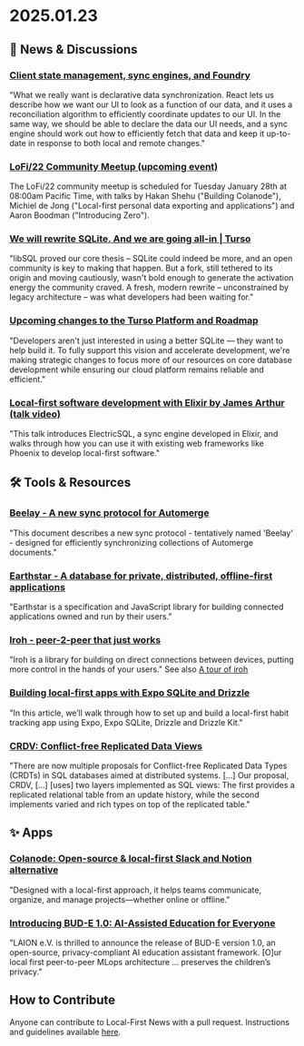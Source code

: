 # 2025.01.23

## 📰 News & Discussions

### [Client state management, sync engines, and Foundry](https://bobbyfidz.tech/posts/client-state-management)
"What we really want is declarative data synchronization. React lets us describe how we want our UI to look as a function of our data, and it uses a reconciliation algorithm to efficiently coordinate updates to our UI. In the same way, we should be able to declare the data our UI needs, and a sync engine should work out how to efficiently fetch that data and keep it up-to-date in response to both local and remote changes."

### [LoFi/22 Community Meetup (upcoming event)](https://discord.gg/VyzFBZE6?event=1312983350033780807)
The LoFi/22 community meetup is scheduled for Tuesday January 28th at 08:00am Pacific Time, with talks by Hakan Shehu ("Building Colanode"), Michiel de Jong ("Local-first personal data exporting and applications") and Aaron Boodman ("Introducing Zero").

### [We will rewrite SQLite. And we are going all-in | Turso](https://turso.tech/blog/we-will-rewrite-sqlite-and-we-are-going-all-in)
"libSQL proved our core thesis – SQLite could indeed be more, and an open community is key to making that happen. But a fork, still tethered to its origin and moving cautiously, wasn't bold enough to generate the activation energy the community craved. A fresh, modern rewrite – unconstrained by legacy architecture – was what developers had been waiting for."

### [Upcoming changes to the Turso Platform and Roadmap](https://turso.tech/blog/upcoming-changes-to-the-turso-platform-and-roadmap)
"Developers aren't just interested in using a better SQLite — they want to help build it. To fully support this vision and accelerate development, we're making strategic changes to focus more of our resources on core database development while ensuring our cloud platform remains reliable and efficient."

### [Local-first software development with Elixir by James Arthur (talk video)](https://www.youtube.com/watch?v=tLJNO9H9AWc&t=210s)
"This talk introduces ElectricSQL, a sync engine developed in Elixir, and walks through how you can use it with existing web frameworks like Phoenix to develop local-first software."


## 🛠️ Tools & Resources

### [Beelay - A new sync protocol for Automerge](https://github.com/automerge/beelay/blob/main/docs/protocol.md)
"This document describes a new sync protocol - tentatively named 'Beelay' - designed for efficiently synchronizing collections of Automerge documents."

### [Earthstar - A database for private, distributed, offline-first applications](https://earthstar-project.org/)
"Earthstar is a specification and JavaScript library for building connected applications owned and run by their users."

### [Iroh - peer-2-peer that just works](https://www.iroh.computer/)
"Iroh is a library for building on direct connections between devices, putting more control in the hands of your users." See also [A tour of iroh](https://www.reddit.com/r/rust/comments/1i3u2ld/a_tour_of_iroh/)

### [Building local-first apps with Expo SQLite and Drizzle](https://israataha.com/blog/build-local-first-app-with-expo-sqlite-and-drizzle/)
"In this article, we’ll walk through how to set up and build a local-first habit tracking app using Expo, Expo SQLite, Drizzle and Drizzle Kit."

### [CRDV: Conflict-free Replicated Data Views](https://nuno-faria.github.io/papers/crdv.pdf)
"There are now multiple proposals for Conflict-free Replicated Data Types (CRDTs) in SQL databases aimed at distributed systems. [...] Our proposal, CRDV, [...] [uses] two layers implemented as SQL views: The first provides a replicated relational table from an update history, while the second implements varied and rich types on top of the replicated table."


## ✨ Apps

### [Colanode: Open-source & local-first Slack and Notion alternative](https://colanode.com/)
"Designed with a local-first approach, it helps teams communicate, organize, and manage projects—whether online or offline."

### [Introducing BUD-E 1.0: AI-Assisted Education for Everyone](https://www.intel.com/content/www/us/en/developer/articles/technical/bud-e-ai-assisted-education-for-all.html)
"LAION e.V. is thrilled to announce the release of BUD-E version 1.0, an open-source, privacy-compliant AI education assistant framework. [O]ur local first peer-to-peer MLops architecture ... preserves the children’s privacy."


## How to Contribute
Anyone can contribute to Local-First News with a pull request. Instructions and guidelines available [here](https://github.com/localfirstnews/localfirstnews).
